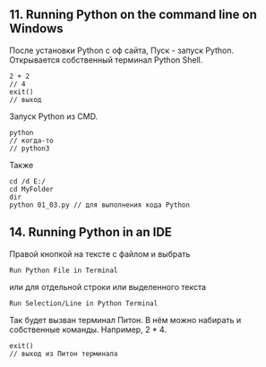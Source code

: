 ## 11. Running Python on the command line on Windows

После установки Python c оф сайта, Пуск - запуск Python.  
Открывается собственный терминал Python Shell.

    2 + 2    
    // 4
    exit()
    // выход

Запуск Python из CMD.

    python
    // когда-то 
    // python3

Также

    cd /d E:/
    cd MyFolder
    dir
    python 01_03.py // для выполнения кода Python



## 14. Running Python in an IDE

Правой кнопкой на тексте с файлом и выбрать

    Run Python File in Terminal

или для отдельной строки или выделенного текста

    Run Selection/Line in Python Terminal

Так будет вызван терминал Питон. В нём можно набирать и собственные команды. Например, 2 * 4.

    exit()
    // выход из Питон терминала

## 


